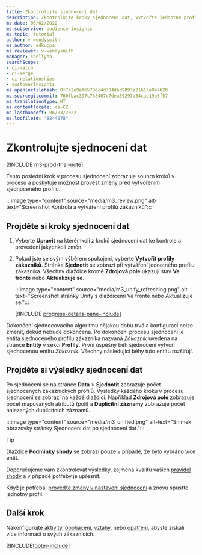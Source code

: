 ```yaml
---
title: Zkontrolujte sjednocení dat
description: Zkontrolujte kroky sjednocení dat, vytvořte jednotné profily zákazníků a zkontrolujte výsledky
ms.date: 06/02/2022
ms.subservice: audience-insights
ms.topic: tutorial
author: v-wendysmith
ms.author: adkuppa
ms.reviewer: v-wendysmith
manager: shellyha
searchScope:
- ci-match
- ci-merge
- ci-relationships
- customerInsights
ms.openlocfilehash: 0f7b2e9af65796c4d304dbd9893a21617e847620
ms.sourcegitcommit: 760fbac397c738407c7dea59297d54cae19b6f57
ms.translationtype: HT
ms.contentlocale: cs-CZ
ms.lasthandoff: 06/03/2022
ms.locfileid: "8844078"
---
```

# <a name="review-data-unification"></a>Zkontrolujte sjednocení dat

[!INCLUDE [m3-prod-trial-note](includes/m3-prod-trial-note.md)]

Tento poslední krok v procesu sjednocení zobrazuje souhrn kroků v procesu a poskytuje možnost provést změny před vytvořením sjednoceného profilu.

:::image type="content" source="media/m3_review.png" alt-text="Screenshot Kontrola a vytváření profilů zákazníků":::

## <a name="review-the-data-unification-steps"></a>Projděte si kroky sjednocení dat

1. Vyberte **Upravit** na kterémkoli z kroků sjednocení dat ke kontrole a provedení jakýchkoli změn.

1. Pokud jste se svým výběrem spokojeni, vyberte **Vytvořit profily zákazníků**. Stránka **Sjednotit** se zobrazí při vytváření jednotného profilu zákazníka. Všechny dlaždice kromě **Zdrojová pole** ukazují stav **Ve frontě** nebo **Aktualizuje se**.

   :::image type="content" source="media/m3_unify_refreshing.png" alt-text="Screenshot stránky Unify s dlaždicemi Ve frontě nebo Aktualizuje se.":::

   [!INCLUDE [progress-details-pane-include](includes/progress-details-pane.md)]

Dokončení sjednocovacího algoritmu nějakou dobu trvá a konfiguraci nelze změnit, dokud nebude dokončena. Po dokončení procesu sjednocení je entita sjednoceného profilu zákazníka nazvaná *Zákazník* uvedena na stránce **Entity** v sekci **Profily**. První úspěšný běh sjednocení vytvoří sjednocenou entitu *Zákazník*. Všechny následující běhy tuto entitu rozšiřují.

## <a name="review-the-results-of-data-unification"></a>Projděte si výsledky sjednocení dat

Po sjednocení se na stránce **Data** > **Sjednotit** zobrazuje počet sjednocených zákaznických profilů. Výsledky každého kroku v procesu sjednocení se zobrazí na každé dlaždici. Například **Zdrojová pole** zobrazuje počet mapovaných atributů (polí) a **Duplicitní záznamy** zobrazuje počet nalezených duplicitních záznamů.

:::image type="content" source="media/m3_unified.png" alt-text="Snímek obrazovky stránky Sjednocení dat po sjednocení dat.":::

> [!TIP]
> Dlaždice **Podmínky shody** se zobrazí pouze v případě, že bylo vybráno více entit.

Doporučujeme vám zkontrolovat výsledky, zejména kvalitu vašich [pravidel shody](data-unification-update.md#manage-match-rules) a v případě potřeby je upřesnit.

Když je potřeba, [proveďte změny v nastavení sjednocení](data-unification-update.md) a znovu spusťte jednotný profil.

## <a name="next-step"></a>Další krok

Nakonfigurujte [aktivity](activities.md), [obohacení](enrichment-hub.md), [vztahy](relationships.md), nebo [opatření](measures.md), abyste získali více informací o svých zákaznících.

[!INCLUDE[footer-include](includes/footer-banner.md)]
